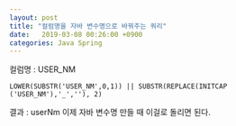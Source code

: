 ```yaml
---
layout: post
title: "컬럼명을 자바 변수명으로 바꿔주는 쿼리"
date:   2019-03-08 00:26:00 +0900
categories: Java Spring
---
```

컬럼명 : USER_NM

```
LOWER(SUBSTR('USER_NM',0,1)) || SUBSTR(REPLACE(INITCAP ('USER_NM'),'_',''), 2) 
```

결과 : userNm
이제 자바 변수명 만들 때 이걸로 돌리면 된다.